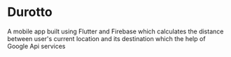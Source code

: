 # Durotto

A mobile app built using Flutter and Firebase which calculates the distance between user's current location and its destination which the help of Google Api services

